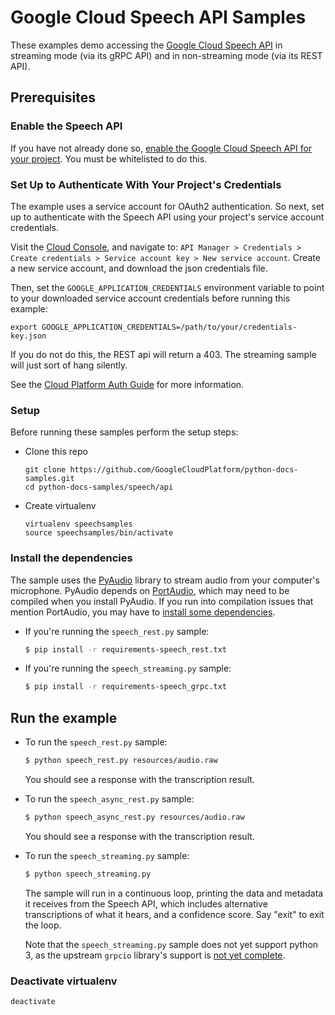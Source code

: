 
# Google Cloud Speech API Samples

These examples demo accessing the [Google Cloud Speech API](http://cloud.google.com/speech)
in streaming mode (via its gRPC API) and in non-streaming mode (via its REST
API).

## Prerequisites

### Enable the Speech API

If you have not already done so,
[enable the Google Cloud Speech API for your project](https://console.cloud.google.com/apis/api/speech.googleapis.com/overview).
You must be whitelisted to do this.


### Set Up to Authenticate With Your Project's Credentials

The example uses a service account for OAuth2 authentication.
So next, set up to authenticate with the Speech API using your project's
service account credentials.

Visit the [Cloud Console](https://console.cloud.google.com), and navigate to:
`API Manager > Credentials > Create credentials >
Service account key > New service account`.
Create a new service account, and download the json credentials file.

Then, set
the `GOOGLE_APPLICATION_CREDENTIALS` environment variable to point to your
downloaded service account credentials before running this example:

    export GOOGLE_APPLICATION_CREDENTIALS=/path/to/your/credentials-key.json

If you do not do this, the REST api will return a 403. The streaming sample will
just sort of hang silently.

See the
[Cloud Platform Auth Guide](https://cloud.google.com/docs/authentication#developer_workflow)
for more information.

### Setup

Before running these samples perform the setup steps:

* Clone this repo
    ```
    git clone https://github.com/GoogleCloudPlatform/python-docs-samples.git
    cd python-docs-samples/speech/api
    ```

* Create virtualenv
    ```
    virtualenv speechsamples
    source speechsamples/bin/activate
    ```

### Install the dependencies

The sample uses the [PyAudio][pyaudio] library to stream audio from your computer's microphone.  PyAudio depends on [PortAudio][portaudio], which may need to be compiled when you install PyAudio. If you run into compilation issues that mention PortAudio, you may have to [install some dependencies][pyaudio-install].

* If you're running the `speech_rest.py` sample:

    ```sh
    $ pip install -r requirements-speech_rest.txt
    ```

* If you're running the `speech_streaming.py` sample:

    ```sh
    $ pip install -r requirements-speech_grpc.txt
    ```

[pyaudio]: https://people.csail.mit.edu/hubert/pyaudio/
[portaudio]: http://www.portaudio.com/
[pyaudio-install]: https://people.csail.mit.edu/hubert/pyaudio/#downloads
[pip]: https://pip.pypa.io/en/stable/installing/
[virtualenv]: https://virtualenv.pypa.io/en/stable/installation/
[home-page]: https://github.com/GoogleCloudPlatform/python-docs-samples

## Run the example

* To run the `speech_rest.py` sample:

    ```sh
    $ python speech_rest.py resources/audio.raw
    ```

    You should see a response with the transcription result.

* To run the `speech_async_rest.py` sample:

    ```sh
    $ python speech_async_rest.py resources/audio.raw
    ```

    You should see a response with the transcription result.

* To run the `speech_streaming.py` sample:

    ```sh
    $ python speech_streaming.py
    ```

    The sample will run in a continuous loop, printing the data and metadata
    it receives from the Speech API, which includes alternative transcriptions
    of what it hears, and a confidence score. Say "exit" to exit the loop.

    Note that the `speech_streaming.py` sample does not yet support python 3, as
    the upstream `grpcio` library's support is [not yet
    complete](https://github.com/grpc/grpc/issues/282).
    
### Deactivate virtualenv

```
deactivate
```
